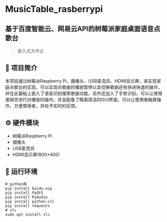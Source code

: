 # MusicTable_rasberrypi
## 基于百度智能云、网易云API的树莓派家庭桌面语音点歌台  
> 嵌入式大作业
## 🎼 项目简介

本项目通过树莓派Raspberry  Pi、摄像头、USB麦克风、HDMI显示屏，来实现家庭点歌台的实现，可以实现对歌曲的播放暂停以及切换歌曲还有快进快退的操作，并在此基础上嵌入了语音识别搜索歌曲功能，另外还加入了手势识别，可以让使用者隔空进行对播放的操作。并且配备了精美简洁的GUI界面，可以让使用者触屏操作，方便使用者，并给予实时的反馈。

## ⚙️ 硬件模块

- 树莓派Raspberry Pi
- 摄像头 
- USB麦克风  
- HDMI显示屏(800*400)

## 📖 运行环境

```shell
# python库
pip install baidu-aip
pip install PyQt5
pip install PyAudio
pip install python-vlc
pip install requests
# vlc
sudo apt install vlc
```

